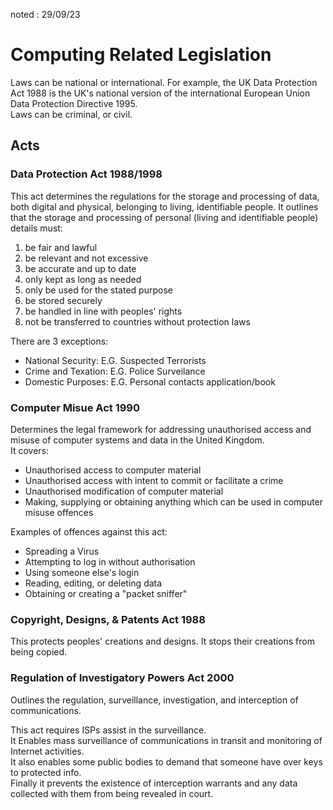 noted : 29/09/23

# Computing Related Legislation

Laws can be national or international. For example, the UK Data Protection Act 1988 is the UK's national version of the international European Union Data Protection Directive 1995.  
Laws can be criminal, or civil.

## Acts

### Data Protection Act 1988/1998

This act determines the regulations for the storage and processing of data, both digital and physical, belonging to living, identifiable people.
It outlines that the storage and processing of personal (living and identifiable people) details must:

1. be fair and lawful
2. be relevant and not excessive
3. be accurate and up to date
4. only kept as long as needed
5. only be used for the stated purpose
6. be stored securely
7. be handled in line with peoples' rights
8. not be transferred to countries without protection laws

There are 3 exceptions:

-   National Security: E.G. Suspected Terrorists
-   Crime and Texation: E.G. Police Surveilance
-   Domestic Purposes: E.G. Personal contacts application/book

### Computer Misue Act 1990

Determines the legal framework for addressing unauthorised access and misuse of computer systems and data in the United Kingdom.  
It covers:

-   Unauthorised access to computer material
-   Unauthorised access with intent to commit or facilitate a crime
-   Unauthorised modification of computer material
-   Making, supplying or obtaining anything which can be used in computer misuse offences

Examples of offences against this act:

-   Spreading a Virus
-   Attempting to log in without authorisation
-   Using someone else's login
-   Reading, editing, or deleting data
-   Obtaining or creating a "packet sniffer"

### Copyright, Designs, & Patents Act 1988

This protects peoples' creations and designs. It stops their creations from being copied.

### Regulation of Investigatory Powers Act 2000

Outlines the regulation, surveillance, investigation, and interception of communications.

This act requires ISPs assist in the surveillance.  
It Enables mass surveillance of communications in transit and monitoring of Internet activities.  
It also enables some public bodies to demand that someone have over keys to protected info.  
Finally it prevents the existence of interception warrants and any data collected with them from being revealed in court.
